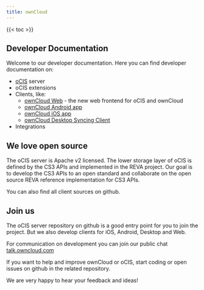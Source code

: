 ```yaml
---
title: ownCloud
---
```


{{< toc >}}

## Developer Documentation

Welcome to our developer documentation. Here you can find developer documentation on:

- [oCIS](https://owncloud.github.io/ocis/) server
- oCIS extensions
- Clients, like:
    - [ownCloud Web](https://github.com/owncloud/web) - the new web frontend for oCIS and ownCloud
    - [ownCloud Android app](https://github.com/owncloud/android)
    - [ownCloud iOS app](https://github.com/owncloud/ios-app)
    - [ownCloud Desktop Syncing Client](https://github.com/owncloud/client)
- Integrations

## We love open source

The oCIS server is Apache v2 licensed.
The lower storage layer of oCIS is defined by the CS3 APIs and implemented in the REVA project. Our goal is to develop the CS3 APIs to an open standard and collaborate on the open source REVA reference implementation for CS3 APIs.

You can also find all client sources on github.

## Join us

The oCIS server repository on github is a good entry point for you to join the project. But we also develop clients for iOS, Android, Desktop and Web.

For communication on development you can join our public chat [talk.owncloud.com](https://talk.owncloud.com)

If you want to help and improve ownCloud or oCIS, start coding or open issues on github in the related repository.

We are very happy to hear your feedback and ideas!
